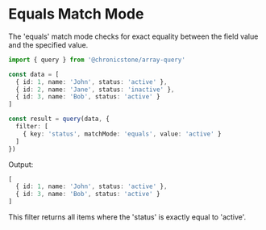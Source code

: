 # Equals Match Mode

The 'equals' match mode checks for exact equality between the field value and the specified value.

```ts twoslash
import { query } from '@chronicstone/array-query'

const data = [
  { id: 1, name: 'John', status: 'active' },
  { id: 2, name: 'Jane', status: 'inactive' },
  { id: 3, name: 'Bob', status: 'active' }
]

const result = query(data, {
  filter: [
    { key: 'status', matchMode: 'equals', value: 'active' }
  ]
})
```

Output:
```ts twoslash
[
  { id: 1, name: 'John', status: 'active' },
  { id: 3, name: 'Bob', status: 'active' }
]
```

This filter returns all items where the 'status' is exactly equal to 'active'.
